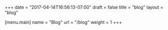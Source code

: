 +++
date = "2017-04-14T16:56:13-07:00"
draft = false
title = "blog"
layout = "blog"

[menu.main]
	name = "Blog"
	url = "/blog"
	weight = 1
+++

